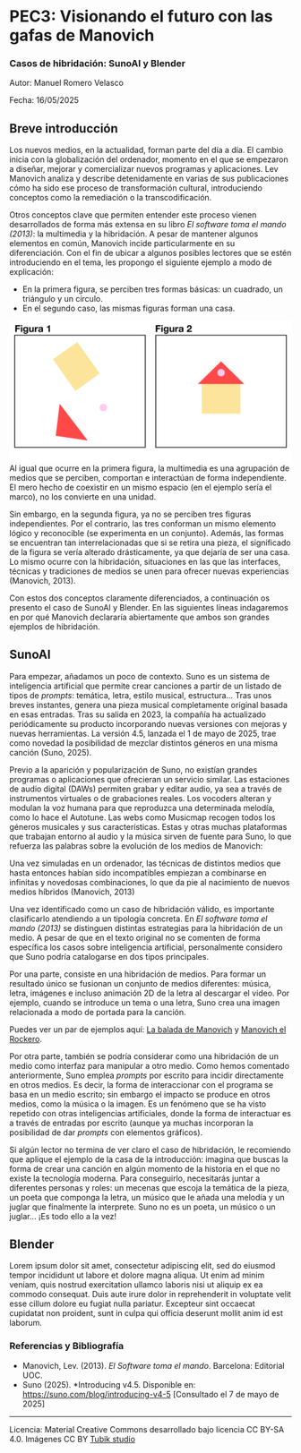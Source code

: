 # PEC3: Visionando el futuro con las gafas de Manovich 

### Casos de hibridación: SunoAI y Blender


Autor: Manuel Romero Velasco 


Fecha: 16/05/2025


## Breve introducción


Los nuevos medios, en la actualidad, forman parte del día a día. El cambio inicia con la globalización del ordenador, momento en el que se empezaron a diseñar, mejorar y comercializar nuevos programas y aplicaciones. Lev Manovich analiza y describe detenidamente en varias de sus publicaciones cómo ha sido ese proceso de transformación cultural, introduciendo conceptos como la remediación o la transcodificación.

Otros conceptos clave que permiten entender este proceso vienen desarrollados de forma más extensa en su libro *El software toma el mando (2013)*: la multimedia y la hibridación. A pesar de mantener algunos elementos en común, Manovich incide particularmente en su diferenciación. Con el fin de ubicar a algunos posibles lectores que se estén introduciendo en el tema, les propongo el siguiente ejemplo a modo de explicación:
- En la primera figura, se perciben tres formas básicas: un cuadrado, un triángulo y un círculo.
- En el segundo caso, las mismas figuras forman una casa. 

![La primera figura muestra un cuadrado, un triángulo y un círculo. La segunda figura es una representación de una casa con las mismas formas.](https://github.com/mromerovela/PEC3_Manovich_Reloaded/blob/main/Figuras%20Casa.jpg?raw=true "Figuras Multimedia e Hibridación") 
Al igual que ocurre en la primera figura, la multimedia es una agrupación de medios que se perciben, comportan e interactúan de forma independiente. El mero hecho de coexistir en un mismo espacio (en el ejemplo sería el marco), no los convierte en una unidad.

Sin embargo, en la segunda figura, ya no se perciben tres figuras independientes. Por el contrario, las tres conforman un mismo elemento lógico y reconocible (se experimenta en un conjunto). Además, las formas se encuentran tan interrelacionadas que si se retira una pieza, el significado de la figura se vería alterado drásticamente, ya que dejaría de ser una casa. Lo mismo ocurre con la hibridación, situaciones en las que las interfaces, técnicas y tradiciones de medios se unen para ofrecer nuevas experiencias (Manovich, 2013).

Con estos dos conceptos claramente diferenciados, a continuación os presento el caso de SunoAI y Blender. En las siguientes líneas indagaremos en por qué Manovich declararía abiertamente que ambos son grandes ejemplos de hibridación. 



## SunoAI

Para empezar, añadamos un poco de contexto. Suno es un sistema de inteligencia artificial que permite crear canciones a partir de un listado de tipos de *prompts*:  temática, letra, estilo musical, estructura… Tras unos breves instantes, genera una pieza musical completamente original basada en esas entradas. Tras su salida en 2023, la compañía ha actualizado periódicamente su producto incorporando nuevas versiones con mejoras y nuevas herramientas. La versión 4.5, lanzada el 1 de mayo de 2025, trae como novedad la posibilidad de mezclar distintos géneros en una misma canción (Suno, 2025). 

Previo a la aparición y popularización de Suno, no existían grandes programas o aplicaciones que ofrecieran un servicio similar. Las estaciones de audio digital (DAWs) permiten grabar y editar audio, ya sea a través de instrumentos virtuales o de grabaciones reales. Los vocoders alteran y modulan la voz humana para que reproduzca una determinada melodía, como lo hace el Autotune. Las webs como Musicmap recogen todos los géneros musicales y sus características. Estas y otras muchas plataformas que trabajan entorno al audio y la música sirven de fuente para Suno, lo que refuerza las palabras sobre la evolución de los medios de Manovich:

Una vez simuladas en un ordenador, las técnicas de distintos medios que hasta entonces habían sido incompatibles empiezan a combinarse en infinitas y novedosas combinaciones, lo que da pie al nacimiento de nuevos medios híbridos (Manovich, 2013)

Una vez identificado como un caso de hibridación válido, es importante clasificarlo atendiendo a un tipología concreta. En *El software toma el mando (2013)* se distinguen distintas estrategias para la hibridación de un medio.  A pesar de que en el texto original no se comenten de forma específica los casos sobre inteligencia artificial, personalmente considero que Suno podría catalogarse en dos tipos principales.

Por una parte, consiste en una hibridación de medios. Para formar un resultado único se fusionan un conjunto de medios diferentes: música, letra, imágenes e incluso animación 2D de la letra al descargar el vídeo. Por ejemplo, cuando se introduce un tema o una letra, Suno crea una imagen relacionada a modo de portada para la canción.

Puedes ver un par de ejemplos aquí: [La balada de Manovich](https://suno.com/s/1g3XOSdBznyDn7Aj) y [Manovich el Rockero](https://suno.com/s/HJC7RjzBSxjmLMHO).

Por otra parte, también se podría considerar como una hibridación de un medio como interfaz para manipular a otro medio. Como hemos comentado anteriormente, Suno emplea *prompts* por escrito para incidir directamente en otros medios. Es decir, la forma de interaccionar con el programa se basa en un medio escrito; sin embargo el impacto se produce en otros medios, como la música o la imagen. Es un fenómeno que se ha visto repetido con otras inteligencias artificiales, donde la forma de interactuar es a través de entradas por escrito (aunque ya muchas incorporan la posibilidad de dar *prompts* con elementos gráficos).

Si algún lector no termina de ver claro el caso de hibridación, le recomiendo que aplique el ejemplo de la casa de la introducción: imagina que buscas la forma de crear una canción en algún momento de la historia en el que no existe la tecnología moderna. Para conseguirlo, necesitarás juntar a diferentes personas y roles: un mecenas que escoja la temática de la pieza, un poeta que componga la letra, un músico que le añada una melodía y un juglar que finalmente la interprete. Suno no es un poeta, un músico o un juglar… ¡Es todo ello a la vez!




## Blender

Lorem ipsum dolor sit amet, consectetur adipiscing elit, sed do eiusmod tempor incididunt ut labore et dolore magna aliqua. Ut enim ad minim veniam, quis nostrud exercitation ullamco laboris nisi ut aliquip ex ea commodo consequat. Duis aute irure dolor in reprehenderit in voluptate velit esse cillum dolore eu fugiat nulla pariatur. Excepteur sint occaecat cupidatat non proident, sunt in culpa qui officia deserunt mollit anim id est laborum.


### Referencias y Bibliografía

* Manovich, Lev. (2013). *El Software toma el mando*. Barcelona: Editorial UOC. 
* Suno (2025). *Introducing v4.5. Disponible en: https://suno.com/blog/introducing-v4-5 [Consultado el 7 de mayo de 2025]

----

Licencia: Material Creative Commons desarrollado bajo licencia CC BY-SA 4.0. Imágenes CC BY [Tubik studio](https://blog.tubikstudio.com/how-to-create-original-flat-illustrations-designers-tips/) 
